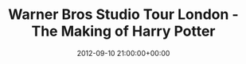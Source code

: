 ---
date: 2012-09-10 21:00:00+00:00
layout: album
title: "Warner Bros Studio Tour London - The Making of Harry Potter"
categories: 
- events
photoset: 72157644255685630
image: //farm8.static.flickr.com/7361/14161074626_224a21ce37_q.jpg
comments: true
---
